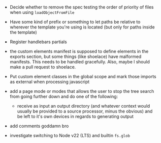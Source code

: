 - Decide whether to remove the spec testing the order of priority of files when using `loadObjectFromFile`
- Have some kind of prefix or something to let paths be relative to wherever the template you're using is located (but only for paths inside the template)
- Register handlebars partials
- the custom elements manifest is supposed to define elements in the exports section, but some things (like shoelace) have malformed manifests. This needs to be handled gracefully. Also, maybe I should make a pull request to shoelace.
- Put custom element classes in the global scope and mark those imports as external when processing javascript
- add a page mode or modes that allows the user to stop the tree search from going further down and do one of the following:

    - receive as input an output directory (and whatever context would usually be provided to a source processor, minus the obvious) and be left to it's own devices in regards to generating output

- add comments goddamn bro
- investigate switching to Node v22 (LTS) and builtin `fs.glob`
